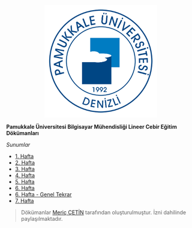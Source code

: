 <div align="center">
  <img src="logo.png" width="300">
</div>

**Pamukkale Üniversitesi Bilgisayar Mühendisliği Lineer Cebir Eğitim Dökümanları**

*Sunumlar*

* [1. Hafta](week-1/week-1.pdf)
* [2. Hafta](week-2/week-2.pdf)
* [3. Hafta](week-3/week-3.pdf)
* [4. Hafta](week-4/week-4.pdf)
* [5. Hafta](week-5/week-5.pdf)
* [6. Hafta](week-6/week-6.pdf)
* [6. Hafta - Genel Tekrar](week-6/repeat.pdf)
* [7. Hafta](week-7/week-7.pdf)

> Dökümanlar [Meriç ÇETİN](http://pau.edu.tr/mcetin/) tarafından oluşturulmuştur. İzni dahilinde paylaşılmaktadır.
